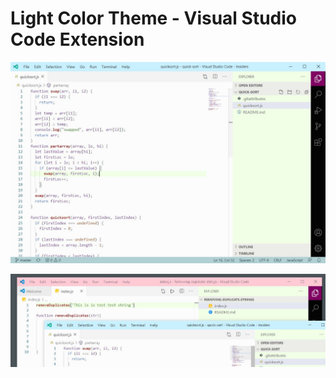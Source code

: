 # Light Color Theme - Visual Studio Code Extension

![](https://raw.githubusercontent.com/olga-f/light-color-theme/master/images/capture.jpg)

![](https://raw.githubusercontent.com/olga-f/light-color-theme/master/images/screen.jpg)

